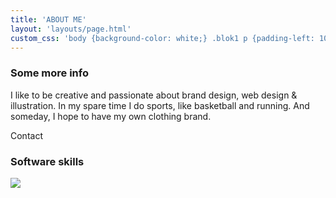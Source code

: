```yaml
---
title: 'ABOUT ME'
layout: 'layouts/page.html'
custom_css: 'body {background-color: white;} .blok1 p {padding-left: 10rem; padding-right: 10rem;} .blok1 {text-align: center; margin-top: 15rem;} main h3 {color: #6A01F4; font-size: 13rem; padding-left: 11rem; padding-right: 11rem; margin-bottom: 4rem;} .blok2 {margin-top: 20rem; padding-left: 7rem; padding-right: 7rem;} .skills {margin: 0; padding-top: 0;}'
---
```

<div class="blok1">
  <h3>Some more info</h3>
  <p>I like to be creative and passionate about brand design, web design & illustration.
  In my spare time I do sports, like basketball and running. And someday, I hope to have my own clothing brand.</p>
  <a >Contact</a>
</div>

<div class="blok2">
  <h3>Software skills</h3>
  <img class="skills" src="/img/skills.jpg">
</div>
